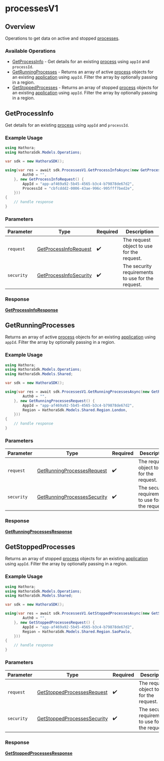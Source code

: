 # processesV1

## Overview

Operations to get data on active and stopped [processes](https://hathora.dev/docs/concepts/hathora-entities#process).

### Available Operations

* [GetProcessInfo](#getprocessinfo) - Get details for an existing [process](https://hathora.dev/docs/concepts/hathora-entities#process) using `appId` and `processId`.
* [GetRunningProcesses](#getrunningprocesses) - Returns an array of active [process](https://hathora.dev/docs/concepts/hathora-entities#process) objects for an existing [application](https://hathora.dev/docs/concepts/hathora-entities#application) using `appId`. Filter the array by optionally passing in a region.
* [GetStoppedProcesses](#getstoppedprocesses) - Returns an array of stopped [process](https://hathora.dev/docs/concepts/hathora-entities#process) objects for an existing [application](https://hathora.dev/docs/concepts/hathora-entities#application) using `appId`. Filter the array by optionally passing in a region.

## GetProcessInfo

Get details for an existing [process](https://hathora.dev/docs/concepts/hathora-entities#process) using `appId` and `processId`.

### Example Usage

```csharp
using Hathora;
using HathoraSdk.Models.Operations;

var sdk = new HathoraSDK();

using(var res = await sdk.ProcessesV1.GetProcessInfoAsync(new GetProcessInfoSecurity() {
        Auth0 = "",
    }, new GetProcessInfoRequest() {
        AppId = "app-af469a92-5b45-4565-b3c4-b79878de67d2",
        ProcessId = "cbfcddd2-0006-43ae-996c-995fff7bed2e",
    }))
{
    // handle response
}
```

### Parameters

| Parameter                                                                   | Type                                                                        | Required                                                                    | Description                                                                 |
| --------------------------------------------------------------------------- | --------------------------------------------------------------------------- | --------------------------------------------------------------------------- | --------------------------------------------------------------------------- |
| `request`                                                                   | [GetProcessInfoRequest](../../models/operations/GetProcessInfoRequest.md)   | :heavy_check_mark:                                                          | The request object to use for the request.                                  |
| `security`                                                                  | [GetProcessInfoSecurity](../../models/operations/GetProcessInfoSecurity.md) | :heavy_check_mark:                                                          | The security requirements to use for the request.                           |


### Response

**[GetProcessInfoResponse](../../models/operations/GetProcessInfoResponse.md)**


## GetRunningProcesses

Returns an array of active [process](https://hathora.dev/docs/concepts/hathora-entities#process) objects for an existing [application](https://hathora.dev/docs/concepts/hathora-entities#application) using `appId`. Filter the array by optionally passing in a region.

### Example Usage

```csharp
using Hathora;
using HathoraSdk.Models.Operations;
using HathoraSdk.Models.Shared;

var sdk = new HathoraSDK();

using(var res = await sdk.ProcessesV1.GetRunningProcessesAsync(new GetRunningProcessesSecurity() {
        Auth0 = "",
    }, new GetRunningProcessesRequest() {
        AppId = "app-af469a92-5b45-4565-b3c4-b79878de67d2",
        Region = HathoraSdk.Models.Shared.Region.London,
    }))
{
    // handle response
}
```

### Parameters

| Parameter                                                                             | Type                                                                                  | Required                                                                              | Description                                                                           |
| ------------------------------------------------------------------------------------- | ------------------------------------------------------------------------------------- | ------------------------------------------------------------------------------------- | ------------------------------------------------------------------------------------- |
| `request`                                                                             | [GetRunningProcessesRequest](../../models/operations/GetRunningProcessesRequest.md)   | :heavy_check_mark:                                                                    | The request object to use for the request.                                            |
| `security`                                                                            | [GetRunningProcessesSecurity](../../models/operations/GetRunningProcessesSecurity.md) | :heavy_check_mark:                                                                    | The security requirements to use for the request.                                     |


### Response

**[GetRunningProcessesResponse](../../models/operations/GetRunningProcessesResponse.md)**


## GetStoppedProcesses

Returns an array of stopped [process](https://hathora.dev/docs/concepts/hathora-entities#process) objects for an existing [application](https://hathora.dev/docs/concepts/hathora-entities#application) using `appId`. Filter the array by optionally passing in a region.

### Example Usage

```csharp
using Hathora;
using HathoraSdk.Models.Operations;
using HathoraSdk.Models.Shared;

var sdk = new HathoraSDK();

using(var res = await sdk.ProcessesV1.GetStoppedProcessesAsync(new GetStoppedProcessesSecurity() {
        Auth0 = "",
    }, new GetStoppedProcessesRequest() {
        AppId = "app-af469a92-5b45-4565-b3c4-b79878de67d2",
        Region = HathoraSdk.Models.Shared.Region.SaoPaulo,
    }))
{
    // handle response
}
```

### Parameters

| Parameter                                                                             | Type                                                                                  | Required                                                                              | Description                                                                           |
| ------------------------------------------------------------------------------------- | ------------------------------------------------------------------------------------- | ------------------------------------------------------------------------------------- | ------------------------------------------------------------------------------------- |
| `request`                                                                             | [GetStoppedProcessesRequest](../../models/operations/GetStoppedProcessesRequest.md)   | :heavy_check_mark:                                                                    | The request object to use for the request.                                            |
| `security`                                                                            | [GetStoppedProcessesSecurity](../../models/operations/GetStoppedProcessesSecurity.md) | :heavy_check_mark:                                                                    | The security requirements to use for the request.                                     |


### Response

**[GetStoppedProcessesResponse](../../models/operations/GetStoppedProcessesResponse.md)**

